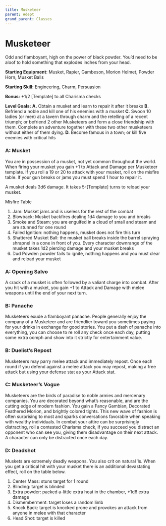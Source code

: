 ```yaml
---
title: Musketeer
parent: Adept
grand_parent: Classes
---
```


# Musketeer
Odd and flamboyant, high on the power of black powder. You’d need to be aloof
to hold something that explodes inches from your head.

**Starting Equipment:** Musket, Rapier, Gambeson, Morion Helmet, Powder Horn,
Musket Balls 

**Starting Skill:** Engineering, Charm, Persuasion

**Bonus:** +1/2 [Template] to all Charisma checks

**Level Goals:**
**A.** Obtain a musket and learn to repair it after it breaks
**B.** Befriend a noble and kill one of his enemies with a musket
**C.** Swoon 10 ladies (or men) at a tavern through charm and the retelling of a
recent triumph; or befriend 2 other Musketeers and form a close friendship with
them. Complete an adventure together with these two other musketeers without
either of them dying.
**D.** Become famous in a town; or kill five enemies with critical hits

### A: Musket
You are in possession of a musket, not yet common throughout the world. When
firing your musket you gain +1 to Attack and Damage per Musketeer template.
If you roll a 19 or 20 to attack with your musket, roll on the misfire
table. If your gun breaks or jams you must spend 1 hour to repair it.

A musket deals 3d6 damage. 
It takes 5-[Template] turns to reload your musket. 

Misfire Table
1.  Jam: Musket jams and is useless for the rest of the combat
2. Blowback: Musket backfires dealing 1d4 damage to you and breaks
3. Smoke and Steam: you are engulfed in a cloud of small and steam and are
stunned for one round
4. Failed Ignition: nothing happens, musket does not fire this turn
5. Shattered Musket Ball: the musket ball breaks inside the barrel spraying
shrapnel in a cone in front of you. Every character downrange of the
musket takes 1d2 piercing damage and your musket breaks
6. Dud Powder: powder fails to ignite, nothing happens and you must clear
and reload your musket 

### A: Opening Salvo

A crack of a musket is often followed by a valiant charge into combat.
After you hit with a musket, you gain +1 to Attack and Damage with
melee weapons until the end of your next turn.

### B: Panache 

Musketeers exude a flamboyant panache. People generally enjoy the
company of a Musketeer and are friendlier toward you sometimes paying
for your drinks in exchange for good stories. You put a dash of
panache into everything, you can choose to re roll any check once each
day, putting some extra oomph and show into it strictly for
entertainment value.

### B: Duelist’s Repost

Musketeers may parry melee attack and immediately repost. Once each round if
you defend against a melee attack you may repost, making a free attack but
using your defense stat as your Attack stat.


### C: Musketeer’s Vogue 

Musketeers are the birds of paradise to noble armies and mercenary
companies. You are decorated beyond what’s reasonable, and are the
cutting edge of modern fashion. You gain a Fancy Gambian, Decorated
Feathered Morion, and brightly colored tights. This new wave of
fashion is often surprising to most and sparks conversations favorable
when speaking with wealthy individuals. In combat your attire can be
surprisingly distracting, roll a contested Charisma check, if you
succeed you distract an opponent who can see you, giving them
disadvantage on their next attack. A character can only be distracted
once each day. 

### D: Deadshot

Muskets are extremely deadly weapons. You also crit on natural 1s.
When you get a critical hit with your musket there is an additional
devastating effect, roll on the table below.

1. Center Mass: stuns target for 1 round
2. Blinding: target is blinded
3. Extra powder: packed a-little extra heat in the chamber, +1d6 extra
damage
4. Dismemberment: target loses a random limb
5. Knock Back: target is knocked prone and provokes an attack from
anyone in melee with that character
6. Head Shot: target is killed

